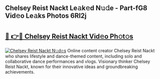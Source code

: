 ## Chelsey Reist Nackt Le𝚊k𝚎d N𝚞𝚍e - Part-fG8 Vid𝚎o Le𝚊ks Photos 6RI2j

# <h2><a href="http://fba66v.evod.top/?m=Chelsey+Reist+Nackt">🔗 👉🔴 Chelsey Reist Nackt Vid𝚎o Ph𝚘t𝚘s</a></h2>

[![Chelsey Reist Nackt N𝚞d𝚎s](https://i.imgur.com/8V9OHl7.gif)](http://fba66v.evod.top/?m=Chelsey+Reist+Nackt)
Online content creator Chelsey Reist Nackt who shares lifestyle and dance-themed content, including solo and collaborative dance performances and vlogs. Visionary thinker Chelsey Reist Nackt, known for their innovative ideas and groundbreaking achievements. 
